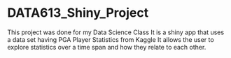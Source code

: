 # DATA613_Shiny_Project
This project was done for my Data Science Class
It is a shiny app that uses a data set having PGA Player Statistics from Kaggle
It allows the user to explore statistics over a time span and how they relate to each other. 
